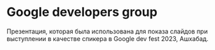 # Google developers group

Презентация, которая была использована для показа слайдов при выступлении в качестве спикера в Google dev fest 2023, Ашхабад.
